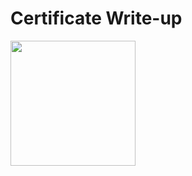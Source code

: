 # Certificate Write-up

<img src="https://labs.hackthebox.com/storage/avatars/9b765f2f3e0b0c8d115b5455c22101cf.png" width="200" height="200">

